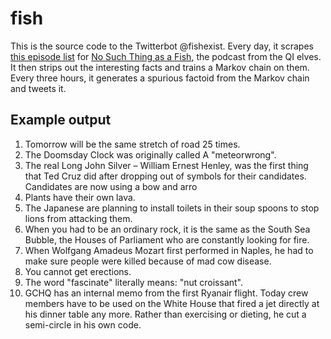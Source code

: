# fish

This is the source code to the Twitterbot @fishexist. Every day, it scrapes [this episode list](https://github.com/andrew-t/fish/wiki/List-of-No-Such-Thing-as-a-Fish-Episodes) for [No Such Thing as a Fish](http://qi.com/podcast/), the podcast from the QI elves. It then strips out the interesting facts and trains a Markov chain on them. Every three hours, it generates a spurious factoid from the Markov chain and tweets it.

## Example output

1. Tomorrow will be the same stretch of road 25 times.
2. The Doomsday Clock was originally called A "meteorwrong".
3. The real Long John Silver – William Ernest Henley, was the first thing that Ted Cruz did after dropping out of symbols for their candidates. Candidates are now using a bow and arro
4. Plants have their own lava.
5. The Japanese are planning to install toilets in their soup spoons to stop lions from attacking them.
6. When you had to be an ordinary rock, it is the same as the South Sea Bubble, the Houses of Parliament who are constantly looking for fire.
7. When Wolfgang Amadeus Mozart first performed in Naples, he had to make sure people were killed because of mad cow disease.
8. You cannot get erections.
9. The word "fascinate" literally means: "nut croissant".
10. GCHQ has an internal memo from the first Ryanair flight. Today crew members have to be used on the White House that fired a jet directly at his dinner table any more. Rather than exercising or dieting, he cut a semi-circle in his own code.
